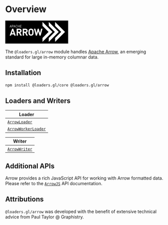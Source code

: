 # Overview

![logo](./images/apache-arrow-small.png)

The `@loaders.gl/arrow` module handles [Apache Arrow](https://arrow.apache.org/), an emerging standard for large in-memory columnar data.

## Installation

```bash
npm install @loaders.gl/core @loaders.gl/arrow
```

## Loaders and Writers

| Loader                                                               |
| -------------------------------------------------------------------- |
| [`ArrowLoader`](/docs/modules/arrow/api-reference/arrow-loader)       |
| [`ArrowWorkerLoader`](/docs/modules/arrow/api-reference/arrow-loader) |

| Writer                                                         |
| -------------------------------------------------------------- |
| [`ArrowWriter`](/docs/modules/arrow/api-reference/arrow-writer) |

## Additional APIs

Arrow provides a rich JavaScript API for working with Arrow formatted data. Please refer to the [`ArrowJS`](arrowjs/docs) API documentation.

## Attributions

`@loaders.gl/arrow` was developed with the benefit of extensive technical advice from Paul Taylor @ Graphistry.
